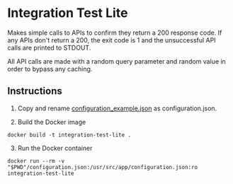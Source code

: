# Integration Test Lite

Makes simple calls to APIs to confirm they return a 200 response code.
If any APIs don't return a 200, the exit code is 1 and the unsuccessful API calls are printed to STDOUT.

All API calls are made with a random query parameter and random value in order to bypass any caching.

## Instructions

1. Copy and rename [configuration_example.json](configuration_example.json) as configuration.json.

2. Build the Docker image
```
docker build -t integration-test-lite .
```

3. Run the Docker container
```
docker run --rm -v "$PWD"/configuration.json:/usr/src/app/configuration.json:ro integration-test-lite
```
